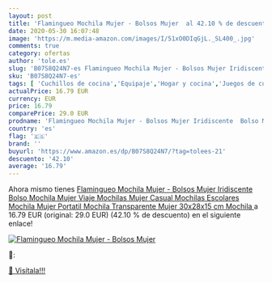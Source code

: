 ```yaml
---
layout: post
title: 'Flamingueo Mochila Mujer - Bolsos Mujer  al 42.10 % de descuento'
date: 2020-05-30 16:07:48
image: 'https://m.media-amazon.com/images/I/51xO0DIqGjL._SL400_.jpg'
comments: true
category: ofertas
author: 'tole.es'
slug: 'B07S8Q24N7-es Flamingueo Mochila Mujer - Bolsos Mujer Iridiscente Bolso...'
sku: 'B07S8Q24N7-es'
tags: [ 'Cuchillos de cocina','Equipaje','Hogar y cocina','Juegos de cuchillos de cocina','Mochilas','Mochilas tipo casual','Utensilios de cocina','mochila', ]
actualPrice: 16.79 EUR
currency: EUR
price: 16.79
comparePrice: 29.0 EUR
prodname: 'Flamingueo Mochila Mujer - Bolsos Mujer Iridiscente  Bolso Mochila Mujer Viaje  Mochilas Mujer Casual  Mochilas Escolares  Mochila Mujer Portatil  Mochila Transparente Mujer  30x28x15 cm  Mochila '
country: 'es'
flag: '🇪🇸'
brand: ''
buyurl: 'https://www.amazon.es/dp/B07S8Q24N7/?tag=tolees-21'
descuento: '42.10'
average: '16.79'
---
```


Ahora mismo tienes [Flamingueo Mochila Mujer - Bolsos Mujer Iridiscente  Bolso Mochila Mujer Viaje  Mochilas Mujer Casual  Mochilas Escolares  Mochila Mujer Portatil  Mochila Transparente Mujer  30x28x15 cm  Mochila ](https://www.amazon.es/dp/B07S8Q24N7/?tag=tolees-21) a 16.79 EUR (original: 29.0 EUR) (42.10 %  de descuento) en el siguiente enlace!

[![Flamingueo Mochila Mujer - Bolsos Mujer ](https://m.media-amazon.com/images/I/51xO0DIqGjL._SL400_.jpg)](https://www.amazon.es/dp/B07S8Q24N7/?tag=tolees-21)

🔎:


[🛒 Visítala!!!](https://www.amazon.es/dp/B07S8Q24N7/?tag=tolees-21)
